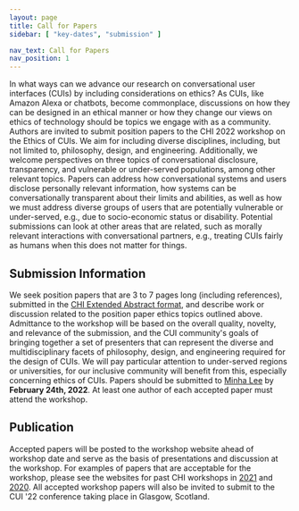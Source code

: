 ```yaml
---
layout: page
title: Call for Papers
sidebar: [ "key-dates", "submission" ]

nav_text: Call for Papers
nav_position: 1
---
```


In what ways can we advance our research on conversational user interfaces (CUIs) by including considerations on ethics? As CUIs, like Amazon Alexa or chatbots, become commonplace, discussions on how they can be designed in an ethical manner or how they change our views on ethics of technology should be topics we engage with as a community. Authors are invited to submit position papers to the CHI 2022 workshop on the Ethics of CUIs. We aim for including diverse disciplines, including, but not limited to, philosophy, design, and engineering. Additionally, we welcome perspectives on three topics of conversational disclosure, transparency, and vulnerable or under-served populations, among other relevant topics. Papers can address how conversational systems and users disclose personally relevant information, how systems can be conversationally transparent about their limits and abilities, as well as how we must address diverse groups of users that are potentially vulnerable or under-served, e.g., due to socio-economic status or disability. Potential submissions can look at other areas that are related, such as morally relevant interactions with conversational partners, e.g., treating CUIs fairly as humans when this does not matter for things.

## Submission Information 

We seek position papers that are 3 to 7 pages long (including references), submitted in the [CHI Extended Abstract format](https://chi2020.acm.org/authors/chi-proceedings-format/#EAF}{https://chi2020.acm.org/authors/chi-proceedings-format/#EAF), and describe work or discussion related to the position paper ethics topics outlined above. Admittance to the workshop will be based on the overall quality, novelty, and relevance of the submission, and the CUI community's goals of bringing together a set of presenters that can represent the diverse and multidisciplinary facets of philosophy, design, and engineering required for the design of CUIs. We will pay particular attention to under-served regions or universities, for our inclusive community will benefit from this, especially concerning ethics of CUIs. Papers should be submitted to [Minha Lee](mailto:m.lee@tue.nl) by **February 24th, 2022**. At least one author of each accepted paper must attend the workshop.

## Publication

Accepted papers will be posted to the workshop website ahead of workshop date and serve as the basis of presentations and discussion at the workshop. For examples of papers that are acceptable for the workshop, please see the websites for past CHI workshops in [2021](http://www.speech-interaction.org/CHI2021/) and [2020](http://www.speech-interaction.org/CHI2020/). All accepted workshop papers will also be invited to submit to the CUI '22 conference taking place in Glasgow, Scotland.
